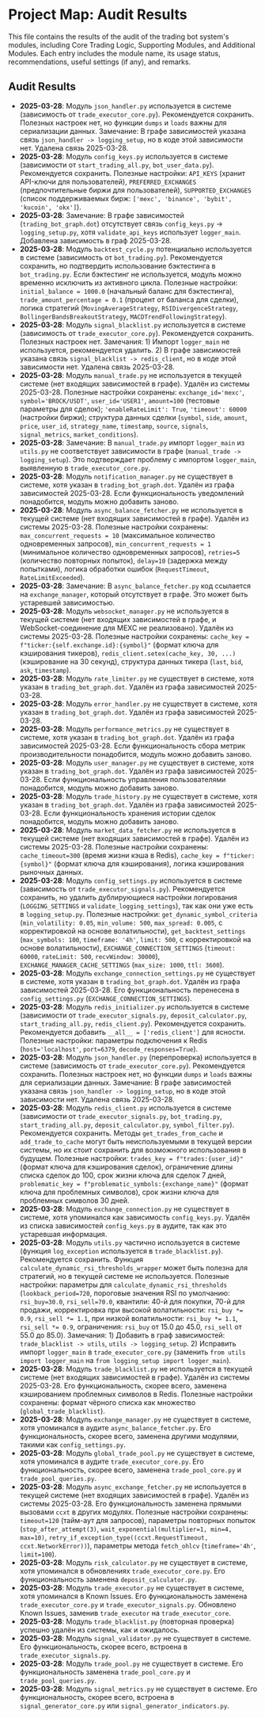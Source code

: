 # Project Map: Audit Results

This file contains the results of the audit of the trading bot system's modules, including Core Trading Logic, Supporting Modules, and Additional Modules. Each entry includes the module name, its usage status, recommendations, useful settings (if any), and remarks.

## Audit Results
- **2025-03-28**: Модуль `json_handler.py` используется в системе (зависимость от `trade_executor_core.py`). Рекомендуется сохранить. Полезных настроек нет, но функции `dumps` и `loads` важны для сериализации данных. Замечание: В графе зависимостей указана связь `json_handler -> logging_setup`, но в коде этой зависимости нет. Удалена связь 2025-03-28.
- **2025-03-28**: Модуль `config_keys.py` используется в системе (зависимости от `start_trading_all.py`, `bot_user_data.py`). Рекомендуется сохранить. Полезные настройки: `API_KEYS` (хранит API-ключи для пользователей), `PREFERRED_EXCHANGES` (предпочтительные биржи для пользователей), `SUPPORTED_EXCHANGES` (список поддерживаемых бирж: `['mexc', 'binance', 'bybit', 'kucoin', 'okx']`).
- **2025-03-28**: Замечание: В графе зависимостей (`trading_bot_graph.dot`) отсутствует связь `config_keys.py` -> `logging_setup.py`, хотя `validate_api_keys` использует `logger_main`. Добавлена зависимость в граф 2025-03-28.
- **2025-03-28**: Модуль `backtest_cycle.py` потенциально используется в системе (зависимость от `bot_trading.py`). Рекомендуется сохранить, но подтвердить использование бэктестинга в `bot_trading.py`. Если бэктестинг не используется, модуль можно временно исключить из активного цикла. Полезные настройки: `initial_balance = 1000.0` (начальный баланс для бэктестинга), `trade_amount_percentage = 0.1` (процент от баланса для сделки), логика стратегий (`MovingAverageStrategy`, `RSIDivergenceStrategy`, `BollingerBandsBreakoutStrategy`, `MACDTrendFollowingStrategy`).
- **2025-03-28**: Модуль `signal_blacklist.py` используется в системе (зависимость от `trade_executor_core.py`). Рекомендуется сохранить. Полезных настроек нет. Замечания: 1) Импорт `logger_main` не используется, рекомендуется удалить. 2) В графе зависимостей указана связь `signal_blacklist -> redis_client`, но в коде этой зависимости нет. Удалена связь 2025-03-28.
- **2025-03-28**: Модуль `manual_trade.py` не используется в текущей системе (нет входящих зависимостей в графе). Удалён из системы 2025-03-28. Полезные настройки сохранены: `exchange_id='mexc'`, `symbol='BROCK/USDT'`, `user_id='USER1'`, `amount=100` (тестовые параметры для сделок); `'enableRateLimit': True`, `'timeout': 60000` (настройки биржи); структура данных сделки (`symbol`, `side`, `amount`, `price`, `user_id`, `strategy_name`, `timestamp`, `source`, `signals`, `signal_metrics`, `market_conditions`).
- **2025-03-28**: Замечание: В `manual_trade.py` импорт `logger_main` из `utils.py` не соответствует зависимости в графе (`manual_trade -> logging_setup`). Это подтверждает проблему с импортом `logger_main`, выявленную в `trade_executor_core.py`.
- **2025-03-28**: Модуль `notification_manager.py` не существует в системе, хотя указан в `trading_bot_graph.dot`. Удалён из графа зависимостей 2025-03-28. Если функциональность уведомлений понадобится, модуль можно добавить заново.
- **2025-03-28**: Модуль `async_balance_fetcher.py` не используется в текущей системе (нет входящих зависимостей в графе). Удалён из системы 2025-03-28. Полезные настройки сохранены: `max_concurrent_requests = 10` (максимальное количество одновременных запросов), `min_concurrent_requests = 1` (минимальное количество одновременных запросов), `retries=5` (количество повторных попыток), `delay=10` (задержка между попытками), логика обработки ошибок (`RequestTimeout`, `RateLimitExceeded`).
- **2025-03-28**: Замечание: В `async_balance_fetcher.py` код ссылается на `exchange_manager`, который отсутствует в графе. Это может быть устаревшей зависимостью.
- **2025-03-28**: Модуль `websocket_manager.py` не используется в текущей системе (нет входящих зависимостей в графе, и WebSocket-соединение для MEXC не реализовано). Удалён из системы 2025-03-28. Полезные настройки сохранены: `cache_key = f"ticker:{self.exchange.id}:{symbol}"` (формат ключа для кэширования тикеров), `redis_client.setex(cache_key, 30, ...)` (кэширование на 30 секунд), структура данных тикера (`last`, `bid`, `ask`, `timestamp`).
- **2025-03-28**: Модуль `rate_limiter.py` не существует в системе, хотя указан в `trading_bot_graph.dot`. Удалён из графа зависимостей 2025-03-28.
- **2025-03-28**: Модуль `error_handler.py` не существует в системе, хотя указан в `trading_bot_graph.dot`. Удалён из графа зависимостей 2025-03-28.
- **2025-03-28**: Модуль `performance_metrics.py` не существует в системе, хотя указан в `trading_bot_graph.dot`. Удалён из графа зависимостей 2025-03-28. Если функциональность сбора метрик производительности понадобится, модуль можно добавить заново.
- **2025-03-28**: Модуль `user_manager.py` не существует в системе, хотя указан в `trading_bot_graph.dot`. Удалён из графа зависимостей 2025-03-28. Если функциональность управления пользователями понадобится, модуль можно добавить заново.
- **2025-03-28**: Модуль `trade_history.py` не существует в системе, хотя указан в `trading_bot_graph.dot`. Удалён из графа зависимостей 2025-03-28. Если функциональность хранения истории сделок понадобится, модуль можно добавить заново.
- **2025-03-28**: Модуль `market_data_fetcher.py` не используется в текущей системе (нет входящих зависимостей в графе). Удалён из системы 2025-03-28. Полезные настройки сохранены: `cache_timeout=300` (время жизни кэша в Redis), `cache_key = f"ticker:{symbol}"` (формат ключа для кэширования), логика кэширования рыночных данных.
- **2025-03-28**: Модуль `config_settings.py` используется в системе (зависимость от `trade_executor_signals.py`). Рекомендуется сохранить, но удалить дублирующиеся настройки логирования (`LOGGING_SETTINGS` и `validate_logging_settings`), так как они уже есть в `logging_setup.py`. Полезные настройки: `get_dynamic_symbol_criteria` (`min_volatility: 0.05`, `min_volume: 500`, `max_spread: 0.005`, с корректировкой на основе волатильности), `get_backtest_settings` (`max_symbols: 100`, `timeframe: '4h'`, `limit: 500`, с корректировкой на основе волатильности), `EXCHANGE_CONNECTION_SETTINGS` (`timeout: 60000`, `rateLimit: 500`, `recvWindow: 30000`), `EXCHANGE_MANAGER_CACHE_SETTINGS` (`max_size: 1000`, `ttl: 3600`).
- **2025-03-28**: Модуль `exchange_connection_settings.py` не существует в системе, хотя указан в `trading_bot_graph.dot`. Удалён из графа зависимостей 2025-03-28. Его функциональность перенесена в `config_settings.py` (`EXCHANGE_CONNECTION_SETTINGS`).
- **2025-03-28**: Модуль `redis_initializer.py` используется в системе (зависимости от `trade_executor_signals.py`, `deposit_calculator.py`, `start_trading_all.py`, `redis_client.py`). Рекомендуется сохранить. Рекомендуется добавить `__all__ = ['redis_client']` для ясности. Полезные настройки: параметры подключения к Redis (`host='localhost'`, `port=6379`, `decode_responses=True`).
- **2025-03-28**: Модуль `json_handler.py` (перепроверка) используется в системе (зависимость от `trade_executor_core.py`). Рекомендуется сохранить. Полезных настроек нет, но функции `dumps` и `loads` важны для сериализации данных. Замечание: В графе зависимостей указана связь `json_handler -> logging_setup`, но в коде этой зависимости нет. Удалена связь 2025-03-28.
- **2025-03-28**: Модуль `redis_client.py` используется в системе (зависимости от `trade_executor_signals.py`, `bot_trading.py`, `start_trading_all.py`, `deposit_calculator.py`, `symbol_filter.py`). Рекомендуется сохранить. Методы `get_trades_from_cache` и `add_trade_to_cache` могут быть неиспользуемыми в текущей версии системы, но их стоит сохранить для возможного использования в будущем. Полезные настройки: `trades_key = f"trades:{user_id}"` (формат ключа для кэширования сделок), ограничение длины списка сделок до 100, срок жизни ключа для сделок 7 дней, `problematic_key = f"problematic_symbols:{exchange_name}"` (формат ключа для проблемных символов), срок жизни ключа для проблемных символов 30 дней.
- **2025-03-28**: Модуль `exchange_connection.py` не существует в системе, хотя упоминался как зависимость `config_keys.py`. Удалён из списка зависимостей `config_keys.py` в аудите, так как это устаревшая информация.
- **2025-03-28**: Модуль `utils.py` частично используется в системе (функция `log_exception` используется в `trade_blacklist.py`). Рекомендуется сохранить. Функция `calculate_dynamic_rsi_thresholds_wrapper` может быть полезна для стратегий, но в текущей системе не используется. Полезные настройки: параметры для `calculate_dynamic_rsi_thresholds` (`lookback_period=720`, пороговые значения RSI по умолчанию: `rsi_buy=30.0`, `rsi_sell=70.0`, квантили: 40-й для покупки, 70-й для продажи, корректировка при высокой волатильности: `rsi_buy *= 0.9`, `rsi_sell *= 1.1`, при низкой волатильности: `rsi_buy *= 1.1`, `rsi_sell *= 0.9`, ограничения: `rsi_buy` от 15.0 до 45.0, `rsi_sell` от 55.0 до 85.0). Замечания: 1) Добавить в граф зависимостей: `trade_blacklist -> utils`, `utils -> logging_setup`. 2) Исправить импорт `logger_main` в `trade_executor_core.py` (заменить `from utils import logger_main` на `from logging_setup import logger_main`).
- **2025-03-28**: Модуль `trade_blacklist.py` не используется в текущей системе (нет входящих зависимостей в графе). Удалён из системы 2025-03-28. Его функциональность, скорее всего, заменена кэшированием проблемных символов в Redis. Полезные настройки сохранены: формат чёрного списка как множество (`global_trade_blacklist`).
- **2025-03-28**: Модуль `exchange_manager.py` не существует в системе, хотя упоминался в аудите `async_balance_fetcher.py`. Его функциональность, скорее всего, заменена другими модулями, такими как `config_settings.py`.
- **2025-03-28**: Модуль `global_trade_pool.py` не существует в системе, хотя упоминался в аудите `trade_executor_core.py`. Его функциональность, скорее всего, заменена `trade_pool_core.py` и `trade_pool_queries.py`.
- **2025-03-28**: Модуль `async_exchange_fetcher.py` не используется в текущей системе (нет входящих зависимостей в графе). Удалён из системы 2025-03-28. Его функциональность заменена прямыми вызовами `ccxt` в других модулях. Полезные настройки сохранены: `timeout=120` (тайм-аут для запросов), параметры повторных попыток (`stop_after_attempt(3)`, `wait_exponential(multiplier=1, min=4, max=10)`, `retry_if_exception_type((ccxt.RequestTimeout, ccxt.NetworkError))`), параметры метода `fetch_ohlcv` (`timeframe='4h'`, `limit=100`).
- **2025-03-28**: Модуль `risk_calculator.py` не существует в системе, хотя упоминался в обновлениях `trade_executor_core.py`. Его функциональность заменена `deposit_calculator.py`.
- **2025-03-28**: Модуль `trade_executor.py` не существует в системе, хотя упоминался в Known Issues. Его функциональность заменена `trade_executor_core.py` и `trade_executor_signals.py`. Обновлено Known Issues, заменив `trade_executor` на `trade_executor_core`.
- **2025-03-28**: Модуль `trade_blacklist.py` (повторная проверка) успешно удалён из системы, как и ожидалось.
- **2025-03-28**: Модуль `signal_validator.py` не существует в системе. Его функциональность, скорее всего, встроена в `trade_executor_signals.py`.
- **2025-03-28**: Модуль `trade_pool.py` не существует в системе. Его функциональность заменена `trade_pool_core.py` и `trade_pool_queries.py`.
- **2025-03-28**: Модуль `signal_metrics.py` не существует в системе. Его функциональность, скорее всего, встроена в `signal_generator_core.py` или `signal_generator_indicators.py`.

